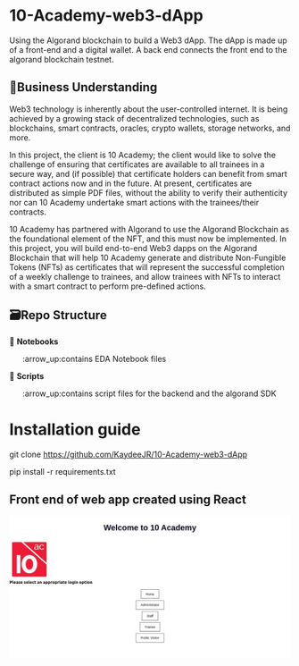 # 10-Academy-web3-dApp
Using the Algorand blockchain to build a Web3 dApp. The dApp is made up of a front-end and a digital wallet. A back end connects the front end to the algorand blockchain testnet.

## :briefcase:Business Understanding
Web3 technology is inherently about the user-controlled internet. It is being achieved by a growing stack of decentralized technologies, such as blockchains, smart contracts, oracles, crypto wallets, storage networks, and more.   

In this project, the client is 10 Academy; the client would like to solve the challenge of ensuring that certificates are available to all trainees in a secure way, and (if possible) that certificate holders can benefit from smart contract actions now and in the future.  At present, certificates are distributed as simple PDF files, without the ability to verify their authenticity nor can 10 Academy undertake smart actions with the trainees/their contracts.

10 Academy has partnered with Algorand to use the Algorand Blockchain as the foundational element of the NFT, and this must now be implemented.  In this project, you will build end-to-end Web3 dapps on the Algorand Blockchain that will help 10 Academy generate and distribute Non-Fungible Tokens (NFTs) as certificates that will represent the successful completion of a weekly challenge to trainees, and allow trainees with NFTs to interact with a smart contract to perform pre-defined actions.  

## :card_file_box:Repo Structure

:file_folder: **Notebooks**

<ul>:arrow_up:contains EDA Notebook files</ul>

:file_folder: **Scripts**

<ul>:arrow_up:contains script files for the backend and the algorand SDK</ul>

# Installation guide
git clone https://github.com/KaydeeJR/10-Academy-web3-dApp

pip install -r requirements.txt

## Front end of web app created using React
![image](https://github.com/KaydeeJR/10-Academy-web3-dApp/blob/Main/dApp%20Front-End.png)
